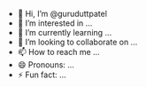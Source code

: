 - 👋 Hi, I’m @guruduttpatel
- 👀 I’m interested in ...
- 🌱 I’m currently learning ...
- 💞️ I’m looking to collaborate on ...
- 📫 How to reach me ...
- 😄 Pronouns: ...
- ⚡ Fun fact: ...

<!---
guruduttpatel/guruduttpatel is a ✨ special ✨ repository because its `README.md` (this file) appears on your GitHub profile.
You can click the Preview link to take a look at your changes.
--->
